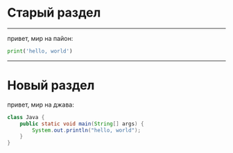 # Старый раздел
---
привет, мир на пайон: 
```python
print('hello, world')
```
---
# Новый раздел
привет, мир на джава:
```java
class Java {
    public static void main(String[] args) {
        System.out.println("hello, world");
    }
}
```